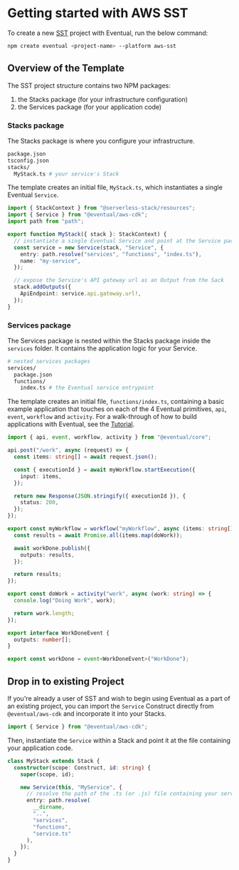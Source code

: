 # Getting started with AWS SST

To create a new [SST](https://sst.dev) project with Eventual, run the below command:

```sh
npm create eventual <project-name> --platform aws-sst
```

## Overview of the Template

The SST project structure contains two NPM packages:

1. the Stacks package (for your infrastructure configuration)
2. the Services package (for your application code)

### Stacks package

The Stacks package is where you configure your infrastructure.

```sh
package.json
tsconfig.json
stacks/
  MyStack.ts # your service's Stack
```

The template creates an initial file, `MyStack.ts`, which instantiates a single Eventual `Service`.

```ts
import { StackContext } from "@serverless-stack/resources";
import { Service } from "@eventual/aws-cdk";
import path from "path";

export function MyStack({ stack }: StackContext) {
  // instantiate a single Eventual Service and point at the Service package entrypoint
  const service = new Service(stack, "Service", {
    entry: path.resolve("services", "functions", "index.ts"),
    name: "my-service",
  });

  // expose the Service's API gateway url as an Output from the Sack
  stack.addOutputs({
    ApiEndpoint: service.api.gateway.url!,
  });
}
```

### Services package

The Services package is nested within the Stacks package inside the `services` folder. It contains the application logic for your Service.

```sh
# nested services packages
services/
  package.json
  functions/
    index.ts # the Eventual service entrypoint
```

The template creates an initial file, `functions/index.ts`, containing a basic example application that touches on each of the 4 Eventual primitives, `api`, `event`, `workflow` and `activity`. For a walk-through of how to build applications with Eventual, see the [Tutorial](../tutorial/0-hello-world.md).

```ts
import { api, event, workflow, activity } from "@eventual/core";

api.post("/work", async (request) => {
  const items: string[] = await request.json();

  const { executionId } = await myWorkflow.startExecution({
    input: items,
  });

  return new Response(JSON.stringify({ executionId }), {
    status: 200,
  });
});

export const myWorkflow = workflow("myWorkflow", async (items: string[]) => {
  const results = await Promise.all(items.map(doWork));

  await workDone.publish({
    outputs: results,
  });

  return results;
});

export const doWork = activity("work", async (work: string) => {
  console.log("Doing Work", work);

  return work.length;
});

export interface WorkDoneEvent {
  outputs: number[];
}

export const workDone = event<WorkDoneEvent>("WorkDone");
```

## Drop in to existing Project

If you're already a user of SST and wish to begin using Eventual as a part of an existing project, you can import the `Service` Construct directly from `@eventual/aws-cdk` and incorporate it into your Stacks.

```ts
import { Service } from "@eventual/aws-cdk";
```

Then, instantiate the `Service` within a Stack and point it at the file containing your application code.

```ts
class MyStack extends Stack {
  constructor(scope: Construct, id: string) {
    super(scope, id);

    new Service(this, "MyService", {
      // resolve the path of the .ts (or .js) file containing your service code
      entry: path.resolve(
        __dirname,
        "..",
        "services",
        "functions",
        "service.ts"
      ),
    });
  }
}
```
